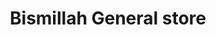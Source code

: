 ---
title: "Bismillah General store"
url: /karachi/bismillah-general-store-fatima-jinnah-road/
shop: convenience
---